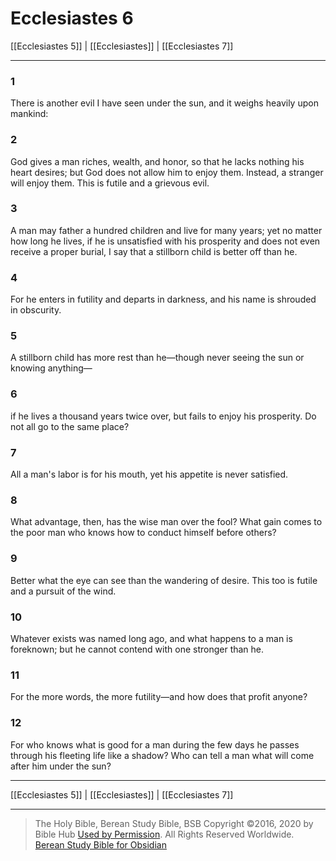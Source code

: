 # Ecclesiastes 6

[[Ecclesiastes 5]] | [[Ecclesiastes]] | [[Ecclesiastes 7]]

---

### 1
There is another evil I have seen under the sun, and it weighs heavily upon mankind:

### 2
God gives a man riches, wealth, and honor, so that he lacks nothing his heart desires; but God does not allow him to enjoy them. Instead, a stranger will enjoy them. This is futile and a grievous evil.

### 3
A man may father a hundred children and live for many years; yet no matter how long he lives, if he is unsatisfied with his prosperity and does not even receive a proper burial, I say that a stillborn child is better off than he.

### 4
For he enters in futility and departs in darkness, and his name is shrouded in obscurity.

### 5
A stillborn child has more rest than he—though never seeing the sun or knowing anything—

### 6
if he lives a thousand years twice over, but fails to enjoy his prosperity. Do not all go to the same place?

### 7
All a man's labor is for his mouth, yet his appetite is never satisfied.

### 8
What advantage, then, has the wise man over the fool? What gain comes to the poor man who knows how to conduct himself before others?

### 9
Better what the eye can see than the wandering of desire. This too is futile and a pursuit of the wind.

### 10
Whatever exists was named long ago, and what happens to a man is foreknown; but he cannot contend with one stronger than he.

### 11
For the more words, the more futility—and how does that profit anyone?

### 12
For who knows what is good for a man during the few days he passes through his fleeting life like a shadow? Who can tell a man what will come after him under the sun?

---

[[Ecclesiastes 5]] | [[Ecclesiastes]] | [[Ecclesiastes 7]]

---

> The Holy Bible, Berean Study Bible, BSB
> Copyright &copy;2016, 2020 by Bible Hub
> [Used by Permission](https://berean.bible/terms.htm). All Rights Reserved Worldwide.
> [Berean Study Bible for Obsidian](https://github.com/gapmiss/berean-study-bible-for-obsidian)

